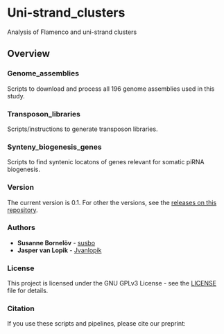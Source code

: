 # Uni-strand_clusters
Analysis of Flamenco and uni-strand clusters

## Overview

### Genome_assemblies

Scripts to download and process all 196 genome assemblies used in this study.

### Transposon_libraries

Scripts/instructions to generate transposon libraries.

### Synteny_biogenesis_genes

Scripts to find syntenic locatons of genes relevant for somatic piRNA biogenesis.

### Version

The current version is 0.1. For other the versions, see the [releases on this repository](https://github.com/susbo/Uni-stand_clusters/releases). 

### Authors

* **Susanne Bornelöv** - [susbo](https://github.com/susbo)
* **Jasper van Lopik** - [Jvanlopik](https://github.com/JvanLopik)

### License

This project is licensed under the  GNU GPLv3 License - see the [LICENSE](LICENSE) file for details.

### Citation

If you use these scripts and pipelines, please cite our preprint:

